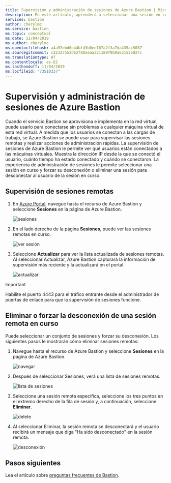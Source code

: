 ```yaml
---
title: Supervisión y administración de sesiones de Azure Bastion | Microsoft Docs
description: En este artículo, aprenderá a seleccionar una sesión en curso y forzar su desconexión o eliminación.
services: bastion
author: cherylmc
ms.service: bastion
ms.topic: conceptual
ms.date: 11/04/2019
ms.author: cherylmc
ms.openlocfilehash: a4a97ebd0e44bfd3b0ee167a2f3a7da435ac5087
ms.sourcegitcommit: c22327552d62f88aeaa321189f9b9a631525027c
ms.translationtype: HT
ms.contentlocale: es-ES
ms.lasthandoff: 11/04/2019
ms.locfileid: "73510337"
---
```

# <a name="session-monitoring-and-management-for-azure-bastion"></a>Supervisión y administración de sesiones de Azure Bastion

Cuando el servicio Bastion se aprovisiona e implementa en la red virtual, puede usarlo para conectarse sin problemas a cualquier máquina virtual de esta red virtual. A medida que los usuarios se conectan a las cargas de trabajo, se Azure Bastion se puede usar para supervisar las sesiones remotas y realizar acciones de administración rápidas. La supervisión de sesiones de Azure Bastion le permite ver qué usuarios están conectados a las máquinas virtuales. Muestra la dirección IP desde la que se conectó el usuario, cuánto tiempo ha estado conectado y cuándo se conectaron. La experiencia de administración de sesiones le permite seleccionar una sesión en curso y forzar su desconexión o eliminar una sesión para desconectar al usuario de la sesión en curso.

## <a name="monitor"></a>Supervisión de sesiones remotas

1. En [Azure Portal](https://portal.azure.com), navegue hasta el recurso de Azure Bastion y seleccione **Sesiones** en la página de Azure Bastion.

   ![sesiones](./media/session-monitoring/sessions.png)
2. En el lado derecho de la página **Sesiones**, puede ver las sesiones remotas en curso.

   ![ver sesión](./media/session-monitoring/view-session.png)
3. Seleccione **Actualizar** para ver la lista actualizada de sesiones remotas. Al seleccionar Actualizar, Azure Bastion capturará la información de supervisión más reciente y la actualizará en el portal.

   ![actualizar](./media/session-monitoring/refresh.png)

>[!IMPORTANT]
> Habilite el puerto 4443 para el tráfico entrante desde el administrador de puertas de enlace para que la supervisión de sesiones funcione.
>

## <a name="view"></a>Eliminar o forzar la desconexión de una sesión remota en curso

Puede seleccionar un conjunto de sesiones y forzar su desconexión. Los siguientes pasos le mostrarán cómo eliminar sesiones remotas:

1. Navegue hasta el recurso de Azure Bastion y seleccione **Sesiones** en la página de Azure Bastion.

   ![navegar](./media/session-monitoring/navigate.png)
2. Después de seleccionar Sesiones, verá una lista de sesiones remotas.

   ![lista de sesiones](./media/session-monitoring/list.png)
3. Seleccione una sesión remota específica, seleccione los tres puntos en el extremo derecho de la fila de sesión y, a continuación, seleccione **Eliminar**.

   ![delete](./media/session-monitoring/delete.png)
4. Al seleccionar Eliminar, la sesión remota se desconectará y el usuario recibirá un mensaje que diga "Ha sido desconectado" en la sesión remota.

   ![desconexión](./media/session-monitoring/disconnect.png)

## <a name="next-steps"></a>Pasos siguientes

Lea el artículo sobre [preguntas frecuentes de Bastion](bastion-faq.md).